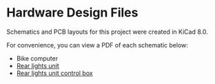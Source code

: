 # Hardware Design Files

Schematics and PCB layouts for this project were created in KiCad 8.0.

For convenience, you can view a PDF of each schematic below:

* Bike computer
* [Rear lights unit](rear_lights_unit/rear_lights_unit.pdf)
* [Rear lights unit control box](rear_lights_unit_control_box/rear_lights_unit_control_box.pdf)
